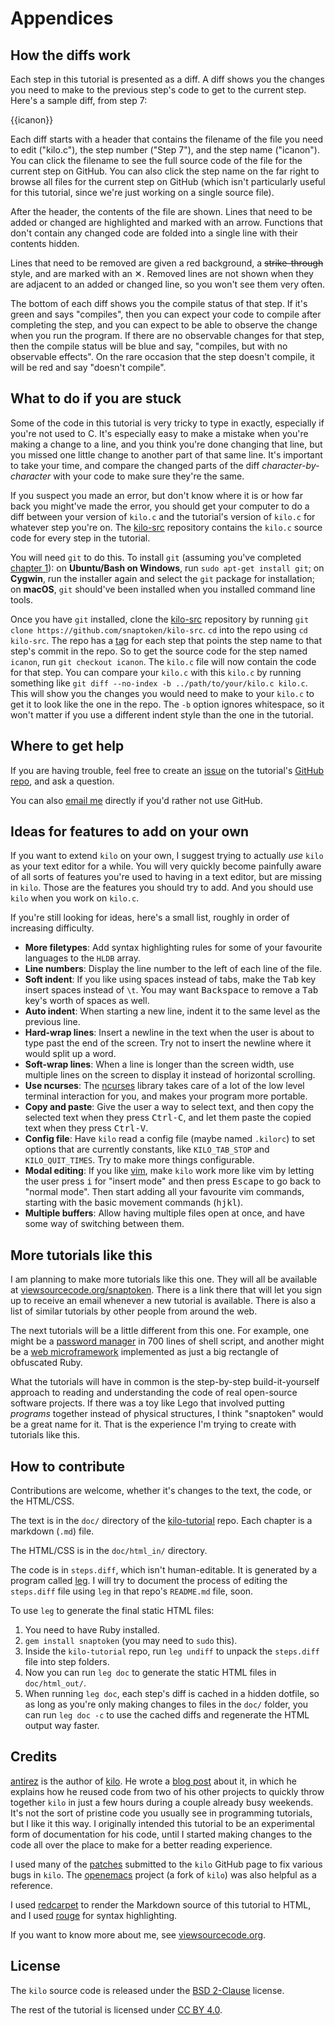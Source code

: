 # Appendices

## How the diffs work

Each step in this tutorial is presented as a diff. A diff shows you the changes
you need to make to the previous step's code to get to the current step. Here's
a sample diff, from step 7:

{{icanon}}

Each diff starts with a header that contains the filename of the file you need
to edit ("kilo.c"), the step number ("Step 7"), and the step name ("icanon").
You can click the filename to see the full source code of the file for the
current step on GitHub. You can also click the step name on the far right to
browse all files for the current step on GitHub (which isn't particularly
useful for this tutorial, since we're just working on a single source file).

After the header, the contents of the file are shown. Lines that need to be
added or changed are highlighted and marked with an arrow. Functions that don't
contain any changed code are folded into a single line with their contents
hidden.

Lines that need to be removed are given a red background, a
<s>strike-through</s> style, and are marked with an ✕. Removed lines are not
shown when they are adjacent to an added or changed line, so you won't see them
very often.

The bottom of each diff shows you the compile status of that step. If it's
green and says "compiles", then you can expect your code to compile after
completing the step, and you can expect to be able to observe the change when
you run the program. If there are no observable changes for that step, then the
compile status will be blue and say, "compiles, but with no observable
effects". On the rare occasion that the step doesn't compile, it will be red
and say "doesn't compile".

## What to do if you are stuck

Some of the code in this tutorial is very tricky to type in exactly, especially
if you're not used to C. It's especially easy to make a mistake when you're
making a change to a line, and you think you're done changing that line, but
you missed one little change to another part of that same line. It's important
to take your time, and compare the changed parts of the diff
*character-by-character* with your code to make sure they're the same.

If you suspect you made an error, but don't know where it is or how far back
you might've made the error, you should get your computer to do a diff between
your version of `kilo.c` and the tutorial's version of `kilo.c` for whatever
step you're on. The
[kilo-src](https://github.com/snaptoken/kilo-src) repository contains the
`kilo.c` source code for every step in the tutorial.

You will need `git` to do this. To install `git` (assuming you've completed
[chapter 1](01.setup.html)): on **Ubuntu/Bash on Windows**, run
`sudo apt-get install git`; on **Cygwin**, run the installer again and select
the `git` package for installation; on **macOS**, `git` should've been
installed when you installed command line tools.

Once you have `git` installed, clone the
[kilo-src](https://github.com/snaptoken/kilo-src) repository by running
`git clone https://github.com/snaptoken/kilo-src`. `cd` into the repo using
`cd kilo-src`. The repo has a
[tag](https://git-scm.com/book/en/v2/Git-Basics-Tagging) for each step that
points the step name to that step's commit in the repo. So to get the source
code for the step named `icanon`, run `git checkout icanon`. The `kilo.c` file
will now contain the code for that step. You can compare your `kilo.c` with
this `kilo.c` by running something like
`git diff --no-index -b ../path/to/your/kilo.c kilo.c`. This will show you the
changes you would need to make to your `kilo.c` to get it to look like the one
in the repo. The `-b` option ignores whitespace, so it won't matter if you use
a different indent style than the one in the tutorial.

## Where to get help

If you are having trouble, feel free to create an
[issue](https://github.com/snaptoken/kilo-tutorial/issues) on the tutorial's
[GitHub repo](https://github.com/snaptoken/kilo-tutorial), and ask a question.

You can also [email me](mailto:jeremy.ruten@gmail.com) directly if you'd rather
not use GitHub.

## Ideas for features to add on your own

If you want to extend `kilo` on your own, I suggest trying to actually *use*
`kilo` as your text editor for a while. You will very quickly become painfully
aware of all sorts of features you're used to having in a text editor, but are
missing in `kilo`. Those are the features you should try to add. And you should
use `kilo` when you work on `kilo.c`.

If you're still looking for ideas, here's a small list, roughly in order of
increasing difficulty.

* **More filetypes**: Add syntax highlighting rules for some of your favourite
  languages to the `HLDB` array.
* **Line numbers**: Display the line number to the left of each line of the
  file.
* **Soft indent**: If you like using spaces instead of tabs, make the
  <kbd>Tab</kbd> key insert spaces instead of `\t`. You may want
  <kbd>Backspace</kbd> to remove a <kbd>Tab</kbd> key's worth of spaces as
  well.
* **Auto indent**: When starting a new line, indent it to the same level as the
  previous line.
* **Hard-wrap lines**: Insert a newline in the text when the user is about
  to type past the end of the screen. Try not to insert the newline where it
  would split up a word.
* **Soft-wrap lines**: When a line is longer than the screen width, use
  multiple lines on the screen to display it instead of horizontal scrolling.
* **Use ncurses**: The [ncurses](https://en.wikipedia.org/wiki/Ncurses)
  library takes care of a lot of the low level terminal interaction for you,
  and makes your program more portable.
* **Copy and paste**: Give the user a way to select text, and then copy the
  selected text when they press <kbd>Ctrl-C</kbd>, and let them paste the
  copied text when they press <kbd>Ctrl-V</kbd>.
* **Config file**: Have `kilo` read a config file (maybe named `.kilorc`) to
  set options that are currently constants, like `KILO_TAB_STOP` and
  `KILO_QUIT_TIMES`. Try to make more things configurable.
* **Modal editing**: If you like [vim](http://www.vim.org/), make `kilo` work
  more like vim by letting the user press <kbd>i</kbd> for "insert mode" and
  then press <kbd>Escape</kbd> to go back to "normal mode". Then start adding
  all your favourite vim commands, starting with the basic movement commands
  (<kbd>h</kbd><kbd>j</kbd><kbd>k</kbd><kbd>l</kbd>).
* **Multiple buffers**: Allow having multiple files open at once, and have some
  way of switching between them.

## More tutorials like this

I am planning to make more tutorials like this one. They will all be available
at [viewsourcecode.org/snaptoken](http://viewsourcecode.org/snaptoken). There
is a link there that will let you sign up to receive an email whenever a new
tutorial is available. There is also a list of similar tutorials by other
people from around the web.

The next tutorials will be a little different from this one. For example, one
might be a [password manager](https://passwordstore.org) in 700 lines of shell
script, and another might be a
[web microframework](https://github.com/camping/camping) implemented as just a
big rectangle of obfuscated Ruby.

What the tutorials will have in common is the step-by-step build-it-yourself
approach to reading and understanding the code of real open-source software
projects. If there was a toy like Lego that involved putting *programs*
together instead of physical structures, I think "snaptoken" would be a great
name for it. That is the experience I'm trying to create with tutorials like
this.

## How to contribute

Contributions are welcome, whether it's changes to the text, the code, or the
HTML/CSS.

The text is in the `doc/` directory of the
[kilo-tutorial](https://github.com/snaptoken/kilo-tutorial) repo. Each chapter
is a markdown (`.md`) file.

The HTML/CSS is in the `doc/html_in/` directory.

The code is in `steps.diff`, which isn't human-editable. It is generated by a
program called [leg](https://github.com/yjerem/leg). I will try to document the
process of editing the `steps.diff` file using `leg` in that repo's `README.md`
file, soon.

To use `leg` to generate the final static HTML files:

1. You need to have Ruby installed.
2. `gem install snaptoken` (you may need to `sudo` this).
3. Inside the `kilo-tutorial` repo, run `leg undiff` to unpack the `steps.diff`
   file into step folders.
4. Now you can run `leg doc` to generate the static HTML files in
   `doc/html_out/`.
5. When running `leg doc`, each step's diff is cached in a hidden dotfile, so
   as long as you're only making changes to files in the `doc/` folder, you can
   run `leg doc -c` to use the cached diffs and regenerate the HTML output way
   faster.

## Credits

[antirez](http://invece.org/) is the author of
[kilo](https://github.com/antirez/kilo). He wrote a
[blog post](http://antirez.com/news/108) about it, in which he explains how he
reused code from two of his other projects to quickly throw together `kilo` in
just a few hours during a couple already busy weekends. It's not the sort of
pristine code you usually see in programming tutorials, but I like it this way.
I originally intended this tutorial to be an experimental form of documentation
for his code, until I started making changes to the code all over the place to
make for a better reading experience.

I used many of the [patches](https://github.com/antirez/kilo/pulls) submitted
to the `kilo` GitHub page to fix various bugs in `kilo`. The
[openemacs](https://github.com/practicalswift/openemacs) project (a fork of
`kilo`) was also helpful as a reference.

I used [redcarpet](https://github.com/vmg/redcarpet) to render the Markdown
source of this tutorial to HTML, and I used
[rouge](https://github.com/jneen/rouge) for syntax highlighting.

If you want to know more about me, see
[viewsourcecode.org](http://viewsourcecode.org).

## License

The `kilo` source code is released under the
[BSD 2-Clause](https://github.com/snaptoken/kilo-tutorial/blob/master/steps.diff.LICENSE)
license.

The rest of the tutorial is licensed under
[CC BY 4.0](https://creativecommons.org/licenses/by/4.0/).

